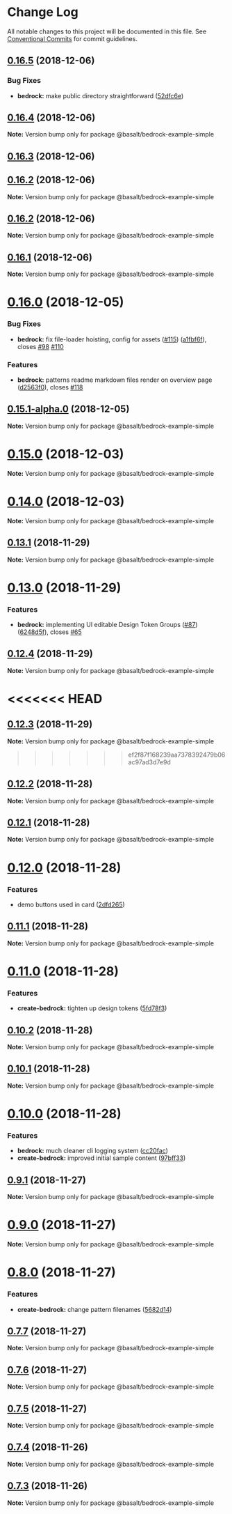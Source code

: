 # Change Log

All notable changes to this project will be documented in this file.
See [Conventional Commits](https://conventionalcommits.org) for commit guidelines.

## [0.16.5](https://github.com/basaltinc/bedrock/compare/v0.16.4...v0.16.5) (2018-12-06)


### Bug Fixes

* **bedrock:** make public directory straightforward ([52dfc6e](https://github.com/basaltinc/bedrock/commit/52dfc6e))





## [0.16.4](https://github.com/basaltinc/bedrock/compare/v0.16.3...v0.16.4) (2018-12-06)

**Note:** Version bump only for package @basalt/bedrock-example-simple





## [0.16.3](https://github.com/basaltinc/bedrock/compare/v0.16.2-alpha.3...v0.16.3) (2018-12-06)



## [0.16.2](https://github.com/basaltinc/bedrock/compare/v0.16.1...v0.16.2) (2018-12-06)

**Note:** Version bump only for package @basalt/bedrock-example-simple





## [0.16.2](https://github.com/basaltinc/bedrock/compare/v0.16.1...v0.16.2) (2018-12-06)

**Note:** Version bump only for package @basalt/bedrock-example-simple





## [0.16.1](https://github.com/basaltinc/bedrock/compare/v0.16.1-alpha.6...v0.16.1) (2018-12-06)

**Note:** Version bump only for package @basalt/bedrock-example-simple





# [0.16.0](https://github.com/basaltinc/bedrock/compare/v0.15.1-alpha.2...v0.16.0) (2018-12-05)


### Bug Fixes

* **bedrock:** fix file-loader hoisting, config for assets ([#115](https://github.com/basaltinc/bedrock/issues/115)) ([a1fbf6f](https://github.com/basaltinc/bedrock/commit/a1fbf6f)), closes [#98](https://github.com/basaltinc/bedrock/issues/98) [#110](https://github.com/basaltinc/bedrock/issues/110)


### Features

* **bedrock:** patterns readme markdown files render on overview page ([d2563f0](https://github.com/basaltinc/bedrock/commit/d2563f0)), closes [#118](https://github.com/basaltinc/bedrock/issues/118)





## [0.15.1-alpha.0](https://github.com/basaltinc/bedrock/compare/v0.15.0...v0.15.1-alpha.0) (2018-12-05)

**Note:** Version bump only for package @basalt/bedrock-example-simple





# [0.15.0](https://github.com/basaltinc/bedrock/compare/v0.13.1...v0.15.0) (2018-12-03)

**Note:** Version bump only for package @basalt/bedrock-example-simple





# [0.14.0](https://github.com/basaltinc/bedrock/compare/v0.13.1...v0.14.0) (2018-12-03)

**Note:** Version bump only for package @basalt/bedrock-example-simple





## [0.13.1](https://github.com/basaltinc/bedrock/compare/v0.13.0...v0.13.1) (2018-11-29)

**Note:** Version bump only for package @basalt/bedrock-example-simple





# [0.13.0](https://github.com/basaltinc/bedrock/compare/v0.12.4...v0.13.0) (2018-11-29)


### Features

* **bedrock:** implementing UI editable Design Token Groups ([#87](https://github.com/basaltinc/bedrock/issues/87)) ([6248d5f](https://github.com/basaltinc/bedrock/commit/6248d5f)), closes [#65](https://github.com/basaltinc/bedrock/issues/65)





## [0.12.4](https://github.com/basaltinc/bedrock/compare/v0.12.3...v0.12.4) (2018-11-29)

**Note:** Version bump only for package @basalt/bedrock-example-simple





<<<<<<< HEAD
=======
## [0.12.3](https://github.com/basaltinc/bedrock/compare/v0.12.2...v0.12.3) (2018-11-29)

**Note:** Version bump only for package @basalt/bedrock-example-simple





>>>>>>> ef2f87f168239aa7378392479b06ac97ad3d7e9d
## [0.12.2](https://github.com/basaltinc/bedrock/compare/v0.12.1...v0.12.2) (2018-11-28)

**Note:** Version bump only for package @basalt/bedrock-example-simple





## [0.12.1](https://github.com/basaltinc/bedrock/compare/v0.12.0...v0.12.1) (2018-11-28)

**Note:** Version bump only for package @basalt/bedrock-example-simple





# [0.12.0](https://github.com/basaltinc/bedrock/compare/v0.11.1...v0.12.0) (2018-11-28)


### Features

* demo buttons used in card ([2dfd265](https://github.com/basaltinc/bedrock/commit/2dfd265))





## [0.11.1](https://github.com/basaltinc/bedrock/compare/v0.11.0...v0.11.1) (2018-11-28)

**Note:** Version bump only for package @basalt/bedrock-example-simple





# [0.11.0](https://github.com/basaltinc/bedrock/compare/v0.10.2...v0.11.0) (2018-11-28)


### Features

* **create-bedrock:** tighten up design tokens ([5fd78f3](https://github.com/basaltinc/bedrock/commit/5fd78f3))





## [0.10.2](https://github.com/basaltinc/bedrock/compare/v0.10.1...v0.10.2) (2018-11-28)

**Note:** Version bump only for package @basalt/bedrock-example-simple





## [0.10.1](https://github.com/basaltinc/bedrock/compare/v0.10.0...v0.10.1) (2018-11-28)

**Note:** Version bump only for package @basalt/bedrock-example-simple





# [0.10.0](https://github.com/basaltinc/bedrock/compare/v0.9.1...v0.10.0) (2018-11-28)


### Features

* **bedrock:** much cleaner cli logging system ([cc20fac](https://github.com/basaltinc/bedrock/commit/cc20fac))
* **create-bedrock:** improved initial sample content ([97bff33](https://github.com/basaltinc/bedrock/commit/97bff33))





## [0.9.1](https://github.com/basaltinc/bedrock/compare/v0.9.0...v0.9.1) (2018-11-27)

**Note:** Version bump only for package @basalt/bedrock-example-simple





# [0.9.0](https://github.com/basaltinc/bedrock/compare/v0.8.0...v0.9.0) (2018-11-27)

**Note:** Version bump only for package @basalt/bedrock-example-simple





# [0.8.0](https://github.com/basaltinc/bedrock/compare/v0.7.7...v0.8.0) (2018-11-27)


### Features

* **create-bedrock:** change pattern filenames ([5682d14](https://github.com/basaltinc/bedrock/commit/5682d14))





## [0.7.7](https://github.com/basaltinc/bedrock/compare/v0.7.6...v0.7.7) (2018-11-27)

**Note:** Version bump only for package @basalt/bedrock-example-simple





## [0.7.6](https://github.com/basaltinc/bedrock/compare/v0.7.5...v0.7.6) (2018-11-27)

**Note:** Version bump only for package @basalt/bedrock-example-simple





## [0.7.5](https://github.com/basaltinc/bedrock/compare/v0.7.4...v0.7.5) (2018-11-27)

**Note:** Version bump only for package @basalt/bedrock-example-simple





## [0.7.4](https://github.com/basaltinc/bedrock/compare/v0.7.3...v0.7.4) (2018-11-26)

**Note:** Version bump only for package @basalt/bedrock-example-simple





## [0.7.3](https://github.com/basaltinc/bedrock/compare/v0.7.2...v0.7.3) (2018-11-26)

**Note:** Version bump only for package @basalt/bedrock-example-simple
